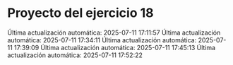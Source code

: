 # Proyecto del ejercicio 18
Última actualización automática: 2025-07-11 17:11:57
Última actualización automática: 2025-07-11 17:34:11
Última actualización automática: 2025-07-11 17:39:09
Última actualización automática: 2025-07-11 17:45:13
Última actualización automática: 2025-07-11 17:52:22
